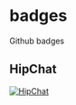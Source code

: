 # badges
Github badges

## HipChat
[![HipChat](http://svgshare.com/i/ob.svg)](https://www.hipchat.com/)
